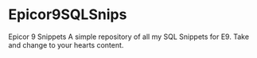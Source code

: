 # Epicor9SQLSnips
Epicor 9 Snippets
A simple repository of all my SQL Snippets for E9. Take and change to your hearts content.
